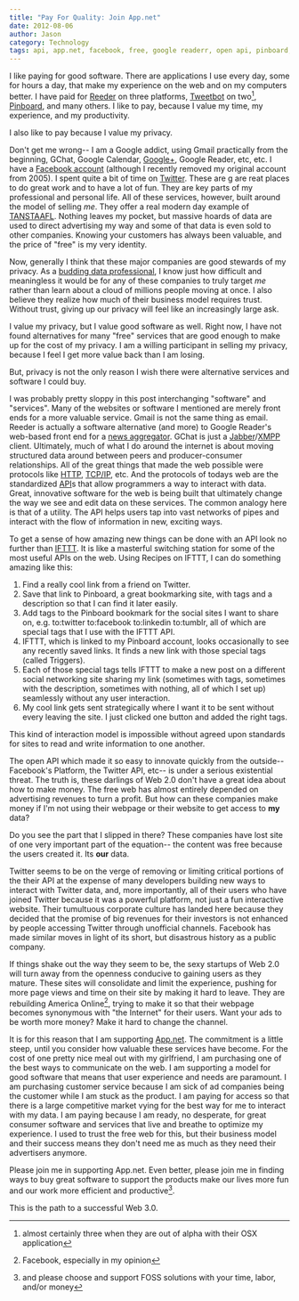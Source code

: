 ```yaml
---
title: "Pay For Quality: Join App.net"
date: 2012-08-06
author: Jason
category: Technology
tags: api, app.net, facebook, free, google readerr, open api, pinboard, platform, privacy, reeder, rss, tapbot, tweetbot
---
```


I like paying for good software. There are applications I use every day, some for hours a day, that make my experience on the web and on my computers better. I have paid for [Reeder][] on three platforms, [Tweetbot][] on two[^1], [Pinboard][], and many others. I like to pay, because I value my time, my experience, and my productivity.

I also like to pay because I value my privacy.

Don't get me wrong-- I am a Google addict, using Gmail practically from the beginning, GChat, Google Calendar, [Google+][], Google Reader, etc, etc. I have a [Facebook account][] (although I recently removed my original account from 2005). I spent quite a bit of time on [Twitter][]. These are g are reat places to do great work and to have a lot of fun. They are key parts of my professional and personal life. All of these services, however, built around the model of selling *me*. They offer a real modern day example of [TANSTAAFL][]. Nothing leaves my pocket, but massive hoards of data are used to direct advertising my way and some of that data is even sold to other companies. Knowing your customers has always been valuable, and the price of "free" is my very identity.

Now, generally I think that these major companies are good stewards of my privacy. As a [budding data professional][], I know just how difficult and meaningless it would be for any of these companies to truly target *me* rather than learn about a cloud of millions people moving at once. I also believe they realize how much of their business model requires trust. Without trust, giving up our privacy will feel like an increasingly large ask.

I value my privacy, but I value good software as well. Right now, I have not found alternatives for many "free" services that are good enough to make up for the cost of my privacy. I am a willing participant in selling my privacy, because I feel I get more value back than I am losing.

But, privacy is not the only reason I wish there were alternative services and software I could buy.

I was probably pretty sloppy in this post interchanging "software" and "services". Many of the websites or software I mentioned are merely front ends for a more valuable service. Gmail is not the same thing as email. Reeder is actually a software alternative (and more) to Google Reader's web-based front end for a [news aggregator][]. GChat is just a [Jabber][]/[XMPP][] client. Ultimately, much of what I do around the internet is about moving structured data around between peers and producer-consumer relationships. All of the great things that made the web possible were protocols like [HTTP][], [TCP/IP][], etc. And the protocols of todays web are the standardized [API][]s that allow programmers a way to interact with data. Great, innovative software for the web is being built that ultimately change the way we see and edit data on these services. The common analogy here is that of a utility. The API helps users tap into vast networks of pipes and interact with the flow of information in new, exciting ways.

To get a sense of how amazing new things can be done with an API look no further than [IFTTT][]. It is like a masterful switching station for some of the most useful APIs on the web. Using Recipes on IFTTT, I can do something amazing like this:

1.  Find a really cool link from a friend on Twitter.
2.  Save that link to Pinboard, a great bookmarking site, with tags and a description so that I can find it later easily.
3.  Add tags to the Pinboard bookmark for the social sites I want to share on, e.g. to:twitter to:facebook to:linkedin to:tumblr, all of which are special tags that I use with the IFTTT API.
4.  IFTTT, which is linked to my Pinboard account, looks occasionally to see any recently saved links. It finds a new link with those special tags (called Triggers).
5.  Each of those special tags tells IFTTT to make a new post on a different social networking site sharing my link (sometimes with tags, sometimes with the description, sometimes with nothing, all of which I set up) seamlessly without any user interaction.
6.  My cool link gets sent strategically where I want it to be sent without every leaving the site. I just clicked one button and added the right tags.

This kind of interaction model is impossible without agreed upon standards for sites to read and write information to one another.

The open API which made it so easy to innovate quickly from the outside-- Facebook's Platform, the Twitter API, etc-- is under a serious existential threat. The truth is, these darlings of Web 2.0 don't have a great idea about how to make money. The free web has almost entirely depended on advertising revenues to turn a profit. But how can these companies make money if I'm not using their webpage or their website to get access to **my** data?

Do you see the part that I slipped in there? These companies have lost site of one very important part of the equation-- the content was free because the users created it. Its **our** data.

Twitter seems to be on the verge of removing or limiting critical portions of the their API at the expense of many developers building new ways to interact with Twitter data, and, more importantly, all of their users who have joined Twitter because it was a powerful platform, not just a fun interactive website. Their tumultuous corporate culture has landed here because they decided that the promise of big revenues for their investors is not enhanced by people accessing Twitter through unofficial channels. Facebook has made similar moves in light of its short, but disastrous history as a public company.

If things shake out the way they seem to be, the sexy startups of Web 2.0 will turn away from the openness conducive to gaining users as they mature. These sites will consolidate and limit the experience, pushing
for more page views and time on their site by making it hard to leave. They are rebuilding America Online[^2], trying to make it so that their webpage becomes synonymous with "the Internet" for their users. Want your ads to be worth more money? Make it hard to change the channel.

It is for this reason that I am supporting [App.net][]. The commitment is a little steep, until you consider how valuable these services have become. For the cost of one pretty nice meal out with my girlfriend, I am purchasing one of the best ways to communicate on the web. I am supporting a model for good software that means that user experience and needs are paramount. I am purchasing customer service because I am sick of ad companies being the customer while I am stuck as the product. I am paying for access so that there is a large competitive market vying for the best way for me to interact with my data. I am paying because I am ready, no desperate, for great consumer software and services that live and breathe to optimize my experience. I used to trust the free web for this, but their business model and their success means they don't need me as much as they need their advertisers anymore.

Please join me in supporting App.net. Even better, please join me in finding ways to buy great software to support the products make our lives more fun and our work more efficient and productive[^3].

This is the path to a successful Web 3.0.

[Reeder]: http://reederapp.com/
[Tweetbot]: http://tapbots.com/software/tweetbot/
[Pinboard]: http://pinboard.in
[Google+]: https://plus.google.com/103283548915451814191/about
[Facebook account]: https://www.facebook.com/jasonpaulbecker
[Twitter]: http://www.twitter.com/#!/jasonpbecker
[TANSTAAFL]: http://en.wikipedia.org/wiki/There_ain't_no_such_thing_as_a_free_lunch
[budding data professional]: http://www.linkedin.com/pub/jason-becker/20/94a/80a
[news aggregator]: http://en.wikipedia.org/wiki/News_aggregator
[Jabber]: http://www.jabber.org/
[XMPP]: http://xmpp.org/
[HTTP]: http://en.wikipedia.org/wiki/Hypertext_Transfer_Protocol
[TCP/IP]: http://en.wikipedia.org/wiki/Internet_protocol_suite
[API]: http://en.wikipedia.org/wiki/Application_programming_interface
[IFTTT]: http://ifttt.com
[App.net]: http://join.app.net

[^1]: almost certainly three when they are out of alpha with their OSX application
[^2]: Facebook, especially in my opinion
[^3]: and please choose and support FOSS solutions with your time, labor, and/or money
